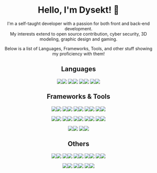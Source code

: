 <h1 align="center">Hello, I'm Dysekt! 👋</h1>
<p align="center">
  I'm a self-taught developer with a passion for both front and back-end development. 
  </br>
  My interests extend to open source contribution, cyber security, 3D modeling, graphic design and gaming.
</p>
<p align="center">
  Below is a list of Languages, Frameworks, Tools, and other stuff showing my proficiency with them!
</p>
<h2 align="center">Languages</h2>
<p align="center">
  <a href="https://developer.mozilla.org/en-US/docs/Web/HTML" target="_blank" title="HTML"><img src="https://skillicons.dev/icons?i=html" valign="middle"/><img src="https://progress-bar.dev/90/" valign="middle" /></a>
  <a href="https://python.org/" target="_blank" title="Python"><img src="https://skillicons.dev/icons?i=python" valign="middle"/><img src="https://progress-bar.dev/90/" valign="middle"/></a>
  <a href="https://developer.mozilla.org/en-US/docs/Web/JavaScript" target="_blank" title="JavaScript"><img src="https://skillicons.dev/icons?i=js" valign="middle"/><img src="https://progress-bar.dev/80/" valign="middle"/></a>
  <a href="https://developer.mozilla.org/en-US/docs/Web/CSS" target="_blank" title="CSS"><img src="https://skillicons.dev/icons?i=css" valign="middle"/><img src="https://progress-bar.dev/70/" valign="middle"/></a>
</p>
<h2 align="center">Frameworks & Tools</h2>
<p align="center">
  <a href="https://djangoproject.com/" target="_blank" title="Django"><img src="https://skillicons.dev/icons?i=django" valign="middle"/><img src="https://progress-bar.dev/90/" valign="middle"/></a>
  <a href="https://reactjs.org/" target="_blank" title="React"><img src="https://skillicons.dev/icons?i=react" valign="middle"/><img src="https://progress-bar.dev/90/" valign="middle"/></a>
  <a href="https://wordpress.org/" target="_blank" title="Wordpress"><img src="https://skillicons.dev/icons?i=wordpress" valign="middle"/><img src="https://progress-bar.dev/90/" valign="middle"/></a>
  <a href="https://mui.com/" target="_blank" title="MaterialUI"><img src="https://skillicons.dev/icons?i=materialui" valign="middle"/><img src="https://progress-bar.dev/90/" valign="middle"/></a>
  <a href="https://npmjs.com/" target="_blank" title="npmjs"><img src="https://skillicons.dev/icons?i=npm" valign="middle"/><img src="https://progress-bar.dev/90/" valign="middle"/></a>
</p>
<p align="center">
  <a href="https://vitejs.dev/" target="_blank" title="Vite"><img src="https://skillicons.dev/icons?i=vite" valign="middle"/><img src="https://progress-bar.dev/80/" valign="middle"/></a>
  <a href="https://opencv.org/" target="_blank" title="OpenCV"><img src="https://skillicons.dev/icons?i=opencv" valign="middle"/><img src="https://progress-bar.dev/80/" valign="middle"/></a>
  <a href="https://webpack.js.org/" target="_blank" title="Webpack"><img src="https://skillicons.dev/icons?i=webpack" valign="middle"/><img src="https://progress-bar.dev/75/" valign="middle"/></a>
  <a href="https://nodejs.org/" target="_blank" title="NodeJS"><img src="https://skillicons.dev/icons?i=nodejs" valign="middle"/><img src="https://progress-bar.dev/70/" valign="middle"/></a>
  <a href="https://redux.js.org/" target="_blank" title="Redux"><img src="https://skillicons.dev/icons?i=redux" valign="middle"/><img src="https://progress-bar.dev/60/" valign="middle"/></a>
</p>
<p align="center">
  <a href="https://tailwindcss.com/" target="_blank" title="TailwindCSS"><img src="https://skillicons.dev/icons?i=tailwind" valign="middle"/><img src="https://progress-bar.dev/30/" valign="middle"/></a>
  <a href="https://nextjs.org/" target="_blank" title="Next.JS"><img src="https://skillicons.dev/icons?i=nextjs" valign="middle"/><img src="https://progress-bar.dev/50/" valign="middle"/></a>
</p>
<h2 align="center">Others</h2>
<p align="center">
  <a href="https://www.microsoft.com/en-us/windows" target="_blank" title="Windows"><img src="https://skillicons.dev/icons?i=windows" valign="middle"/><img src="https://progress-bar.dev/100/" valign="middle"/></a>
  <a href="https://code.visualstudio.com/" target="_blank" title="Visual Studio Code"><img src="https://skillicons.dev/icons?i=vscode" valign="middle"/><img src="https://progress-bar.dev/95/" valign="middle"/></a>
  <a href="https://www.linux.org/" target="_blank" title="Linux"><img src="https://skillicons.dev/icons?i=linux" valign="middle"/><img src="https://progress-bar.dev/85/" valign="middle"/></a>
  <a href="https://www.raspberrypi.com/" target="_blank" title="Raspberry Pi"><img src="https://skillicons.dev/icons?i=raspberrypi" valign="middle"/><img src="https://progress-bar.dev/85/" valign="middle"/></a>
  <a href="https://cloudflare.com/" target="_blank" title="CloudFlare"><img src="https://skillicons.dev/icons?i=cloudflare" valign="middle"/><img src="https://progress-bar.dev/75/" valign="middle"/></a>
</p>
<p align="center">
  <a href="https://www.adobe.com/products/photoshop.html" target="_blank" title="Photoshop"><img src="https://skillicons.dev/icons?i=ps" valign="middle"/><img src="https://progress-bar.dev/70/" valign="middle"/></a>
  <a href="https://github.com/" target="_blank" title="GitHub"><img src="https://skillicons.dev/icons?i=github" valign="middle"/><img src="https://progress-bar.dev/60/" valign="middle"/></a>
  <a href="https://workers.cloudflare.com/" target="_blank" title="CloudFlare Workers"><img src="https://skillicons.dev/icons?i=workers" valign="middle"/><img src="https://progress-bar.dev/25/" valign="middle"/></a>
</p>
